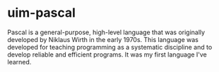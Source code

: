 # uim-pascal

Pascal is a general-purpose, high-level language that was originally developed by Niklaus Wirth in the early 1970s. 
This language was developed for teaching programming as a systematic discipline and to develop reliable and efficient programs.
It was my first language I've learned.

